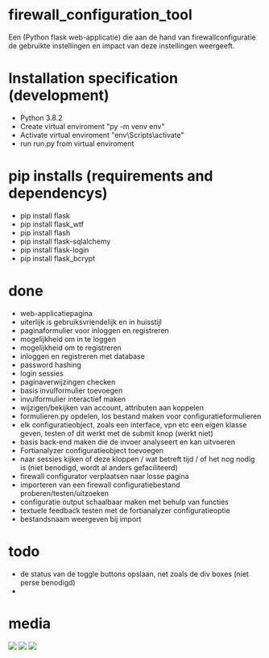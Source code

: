 # firewall_configuration_tool
Een (Python flask web-applicatie) die aan de hand van firewallconfiguratie de gebruikte instellingen en impact van deze instellingen weergeeft.

# Installation specification (development)
- Python 3.8.2
- Create virtual enviroment "py -m venv env"
- Activate virtual enviroment "env\Scripts\activate"
- run run.py from virtual enviroment

# pip installs (requirements and dependencys)
- pip install flask
- pip install flask_wtf
- pip install flash
- pip install flask-sqlalchemy
- pip install flask-login
- pip install flask_bcrypt

# done
- web-applicatiepagina
- uiterlijk is gebruiksvriendelijk en in huisstijl 
- paginaformulier voor inloggen en registreren
- mogelijkheid om in te loggen
- mogelijkheid om te registreren
- inloggen en registreren met database
- password hashing
- login sessies
- paginaverwijzingen checken
- basis invulformulier toevoegen
- invulformulier interactief maken
- wijzigen/bekijken van account, attributen aan koppelen
- formulieren.py opdelen, los bestand maken voor configuratieformulieren
- elk configuratieobject, zoals een interface, vpn etc een eigen klasse geven, testen of dit werkt met de submit knop (werkt niet)
- basis back-end maken die de invoer analyseert en kan uitvoeren
- Fortianalyzer configuratieobject toevoegen
- naar sessies kijken of deze kloppen / wat betreft tijd / of het nog nodig is (niet benodigd, wordt al anders gefaciliteerd)
- firewall configurator verplaatsen naar losse pagina
- importeren van een firewall configuratiebestand proberen/testen/uitzoeken
- configuratie output schaalbaar maken met behulp van functies
- textuele feedback testen met de fortianalyzer configuratieoptie
- bestandsnaam weergeven bij import

# todo

- de status van de toggle buttons opslaan, net zoals de div boxes (niet perse benodigd)
- 

# media 
![](configuratie_visualisatie_firewalls_webapp/cvf/static/demo/webapp6.gif)
![](configuratie_visualisatie_firewalls_webapp/cvf/static/demo/webapp5.PNG)
![](configuratie_visualisatie_firewalls_webapp/cvf/static/demo/webapp1.PNG)


